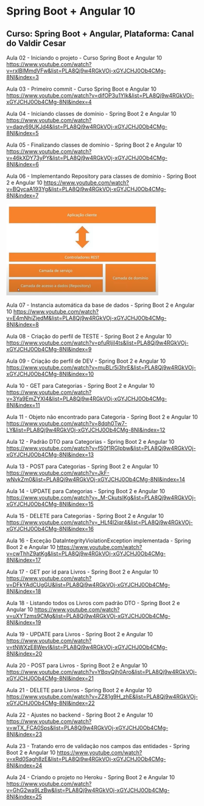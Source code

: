 # Spring Boot + Angular 10
## Curso: Spring Boot + Angular, Plataforma: Canal do Valdir Cesar

Aula 02 - Iniciando o projeto - Curso Spring Boot e Angular 10 
https://www.youtube.com/watch?v=rxlBIMmdVFw&list=PLA8Qj9w4RGkVOj-xGYJCHJ0Ob4CMg-8NI&index=3

Aula 03 - Primeiro commit - Curso Spring Boot e Angular 10
https://www.youtube.com/watch?v=difOP3u1YIk&list=PLA8Qj9w4RGkVOj-xGYJCHJ0Ob4CMg-8NI&index=4

Aula 04 - Iniciando classes de domínio - Spring Boot 2 e Angular 10
https://www.youtube.com/watch?v=daqv69UKJd4&list=PLA8Qj9w4RGkVOj-xGYJCHJ0Ob4CMg-8NI&index=5

Aula 05 - Finalizando classes de domínio - Spring Boot 2 e Angular 10
https://www.youtube.com/watch?v=46kXDY73yPY&list=PLA8Qj9w4RGkVOj-xGYJCHJ0Ob4CMg-8NI&index=6

Aula 06 - Implementando Repository para classes de domínio - Spring Boot 2 e Angular 10
https://www.youtube.com/watch?v=BQycaA193Yg&list=PLA8Qj9w4RGkVOj-xGYJCHJ0Ob4CMg-8NI&index=7

![Projeto](https://github.com/agsilvamhm/spring-angular/blob/main/imagens/Comunicacao.PNG)

Aula 07 - Instancia automática da base de dados - Spring Boot 2 e Angular 10
https://www.youtube.com/watch?v=E4mNhiZjedM&list=PLA8Qj9w4RGkVOj-xGYJCHJ0Ob4CMg-8NI&index=8

Aula 08 - Criação do perfil de TESTE - Spring Boot 2 e Angular 10
https://www.youtube.com/watch?v=pfuRljiI4ts&list=PLA8Qj9w4RGkVOj-xGYJCHJ0Ob4CMg-8NI&index=9

Aula 09 - Criação do perfil de DEV - Spring Boot 2 e Angular 10
https://www.youtube.com/watch?v=muBLr5i3hrE&list=PLA8Qj9w4RGkVOj-xGYJCHJ0Ob4CMg-8NI&index=10

Aula 10 - GET para Categorias - Spring Boot 2 e Angular 10
https://www.youtube.com/watch?v=3Ya9EmZYXl4&list=PLA8Qj9w4RGkVOj-xGYJCHJ0Ob4CMg-8NI&index=11

Aula 11 - Objeto não encontrado para Categoria - Spring Boot 2 e Angular 10
https://www.youtube.com/watch?v=8dqh0Tw7-LY&list=PLA8Qj9w4RGkVOj-xGYJCHJ0Ob4CMg-8NI&index=12

Aula 12 - Padrão DTO para Categorias - Spring Boot 2 e Angular 10
https://www.youtube.com/watch?v=fS0f1RGIpbw&list=PLA8Qj9w4RGkVOj-xGYJCHJ0Ob4CMg-8NI&index=13

Aula 13 - POST para Categorias - Spring Boot 2 e Angular 10
https://www.youtube.com/watch?v=JkF-wNvkZm0&list=PLA8Qj9w4RGkVOj-xGYJCHJ0Ob4CMg-8NI&index=14

Aula 14 - UPDATE para Categorias - Spring Boot 2 e Angular 10
https://www.youtube.com/watch?v=_M-CkutsIKg&list=PLA8Qj9w4RGkVOj-xGYJCHJ0Ob4CMg-8NI&index=15

Aula 15 - DELETE para Categorias - Spring Boot 2 e Angular 10
https://www.youtube.com/watch?v=_HLf4I2iqr4&list=PLA8Qj9w4RGkVOj-xGYJCHJ0Ob4CMg-8NI&index=16

Aula 16 - Exceção DataIntegrityViolationException implementada - Spring Boot 2 e Angular 10
https://www.youtube.com/watch?v=cwThhZ9atKg&list=PLA8Qj9w4RGkVOj-xGYJCHJ0Ob4CMg-8NI&index=17

Aula 17 - GET por id para Livros - Spring Boot 2 e Angular 10
https://www.youtube.com/watch?v=DFkYAdCUgGU&list=PLA8Qj9w4RGkVOj-xGYJCHJ0Ob4CMg-8NI&index=18

Aula 18 - Listando todos os Livros com padrão DTO - Spring Boot 2 e Angular 10
https://www.youtube.com/watch?v=uXYTzms9CMg&list=PLA8Qj9w4RGkVOj-xGYJCHJ0Ob4CMg-8NI&index=19

Aula 19 - UPDATE para Livros - Spring Boot 2 e Angular 10
https://www.youtube.com/watch?v=tNWXzE8WevI&list=PLA8Qj9w4RGkVOj-xGYJCHJ0Ob4CMg-8NI&index=20

Aula 20 - POST para Livros - Spring Boot 2 e Angular 10
https://www.youtube.com/watch?v=YBqvQjh0Aro&list=PLA8Qj9w4RGkVOj-xGYJCHJ0Ob4CMg-8NI&index=21

Aula 21 - DELETE para Livros - Spring Boot 2 e Angular 10
https://www.youtube.com/watch?v=ZZ81g9H_zhE&list=PLA8Qj9w4RGkVOj-xGYJCHJ0Ob4CMg-8NI&index=22

Aula 22 - Ajustes no backend - Spring Boot 2 e Angular 10
https://www.youtube.com/watch?v=wTX_FCA0Sps&list=PLA8Qj9w4RGkVOj-xGYJCHJ0Ob4CMg-8NI&index=23

Aula 23 - Tratando erro de validação nos campos das entidades - Spring Boot 2 e Angular 10
https://www.youtube.com/watch?v=xRd0Sagh8zE&list=PLA8Qj9w4RGkVOj-xGYJCHJ0Ob4CMg-8NI&index=24

Aula 24 - Criando o projeto no Heroku - Spring Boot 2 e Angular 10
https://www.youtube.com/watch?v=GhG2wa9LzBw&list=PLA8Qj9w4RGkVOj-xGYJCHJ0Ob4CMg-8NI&index=25
